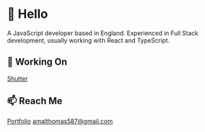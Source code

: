 # 👋 Hello
A JavaScript developer based in England. Experienced in Full Stack development, usually working with React and TypeScript.

## 🔭 Working On
[Shutter](https://www.amltms.com/shutter)

## 📫 Reach Me 
[Portfolio](https://www.amltms.com/)
amalthomas587@gmail.com
